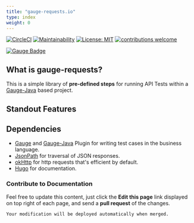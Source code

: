 ```yaml
---
title: "gauge-requests.io"
type: index
weight: 0
---
```


[![CircleCI](https://circleci.com/gh/sitture/aura.svg?style=shield)](https://circleci.com/gh/sitture/aura) [![Maintainability](https://api.codeclimate.com/v1/badges/b5cc25a0c4b0722a6c60/maintainability)](https://codeclimate.com/github/sitture/aura/maintainability) [![License: MIT](https://img.shields.io/badge/License-MIT-yellow.svg?maxAge=2592000)](https://opensource.org/licenses/MIT) [![contributions welcome](https://img.shields.io/badge/contributions-welcome-brightgreen.svg?style=flat)](../../issues)

[![Gauge Badge](https://gauge.org/Gauge_Badge.svg)](https://gauge.org)

## What is gauge-requests?

This is a simple library of **pre-defined steps** for running API Tests within a [Gauge-Java](https://github.com/getgauge/gauge-java) based project.

## Standout Features


## Dependencies

* [Gauge](https://gauge.org/) and [Gauge-Java](https://github.com/getgauge/gauge-java/releases) Plugin for writing test cases in the business language.
* [JsonPath](https://github.com/json-path/JsonPath) for traversal of JSON responses.
* [okHttp](http://square.github.io/okhttp/) for http requests that's efficient by default.
* [Hugo](https://gohugo.io/) for documentation.

### Contribute to Documentation

Feel free to update this content, just click the **Edit this page** link displayed on top right of each page, and send a **pull request** of the changes.

```sh
Your modification will be deployed automatically when merged.
```